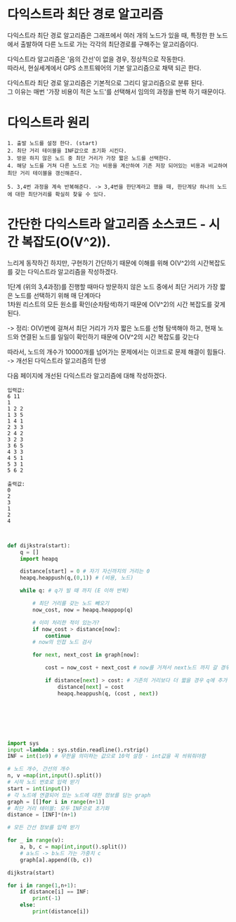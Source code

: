 # 다익스트라 최단 경로 알고리즘

다익스트라 최단 경로 알고리즘은 그래프에서 여러 개의 노드가 있을 때, 특정한 한 노드에서 출발하여 다른 노드로 가는 각각의 최단경로를 구해주는 알고리즘이다.  

다익스트라 알고리즘은 '음의 간선'이 없을 경우, 정상적으로 작동한다.  
따라서, 현실세계에서 GPS 소프트웨어의 기본 알고리즘으로 채택 되곤 한다.  

다익스트라 최단 경로 알고리즘은 기본적으로 그리디 알고리즘으로 분류 된다.  
그 이유는 매번 '가장 비용이 적은 노드'를 선택해서 임의의 과정을 반복 하기 때문이다.  

# 다익스트라 원리 
```
1. 출발 노드를 설정 한다. (start)
2. 최단 거리 테이블을 INF값으로 초기화 시킨다.
3. 방문 하지 않은 노드 중 최단 거리가 가장 짧은 노드를 선택한다. 
4. 해당 노드를 거쳐 다른 노드로 가는 비용을 계산하여 기존 저장 되어있는 비용과 비교하여 최단 거리 테이블을 갱신해준다.  

5. 3,4번 과정을 계속 반복해준다. -> 3,4번을 한단계라고 했을 때, 한단계당 하나의 노드에 대한 최단거리를 확실히 찾읗 수 있다.

```



# 간단한 다익스트라 알고리즘 소스코드 - 시간 복잡도(O(V^2)). 

느리게 동작하긴 하지만, 구현하기 간단하기 때문에 이해를 위해 O(V^2)의 시간복잡도를 갖는 다익스트라 알고리즘을 작성하겠다.  

1단계 (위의 3,4과정)를 진행할 때마다 방문하지 않은 노드 중에서 최단 거리가 가장 짧은 노드를 선택하기 위해 매 단계마다  
1차원 리스트의 모든 원소를 확인(순차탐색)하기 때문에 O(V^2)의 시간 복잡도를 갖게 된다.

-> 정리: O(V)번에 걸쳐서 최단 거리가 가자 짧은 노드를 선형 탐색해야 하고, 현재 노드와 연결된 노드를 일일이 확인하기 때문에 O(V^2의 시간 복잡도를 갖는다

따라서, 노드의 개수가 10000개를 넘어가는 문제에서는 이코드로 문제 해결이 힘들다. -> 개선된 다익스트라 알고리즘의 탄생   

다음 페이지에 개선된 다익스트라 알고리즘에 대해 작성하겠다.
```
입력값:
6 11
1
1 2 2
1 3 5
1 4 1
2 3 3
2 4 2
3 2 3
3 6 5
4 3 3
4 5 1
5 3 1
5 6 2

출력값:
0
2
3
1
2
4

```
``` python


def dijkstra(start):
    q = []
    import heapq

    distance[start] = 0 # 자기 자신까지의 거리는 0
    heapq.heappush(q,(0,1)) # (비용, 노드)

    while q: # q가 빌 때 까지 (E 이하 반복)

        # 최단 거리를 갖는 노드 빼오기
        now_cost, now = heapq.heappop(q)

        # 이미 처리한 적이 있는가?
        if now_cost > distance[now]:
            continue
        # now의 인접 노드 검사

        for next, next_cost in graph[now]:

            cost = now_cost + next_cost # now를 거쳐서 next노드 까지 갈 경우의 비용

            if distance[next] > cost: # 기존의 거리보다 더 짧을 경우 q에 추가
                distance[next] = cost
                heapq.heappush(q, (cost , next))







import sys
input =lambda : sys.stdin.readline().rstrip()
INF = int(1e9) # 무한을 의미하는 값으로 10억 설정 - int값을 꼭 씌워줘야함

# 노드 개수, 간선의 개수
n, v =map(int,input().split())
# 시작 노드 번호로 입력 받기
start = int(input())
# 각 노드에 연결되어 있는 노드에 대한 정보를 담는 graph
graph = [[]for i in range(n+1)]
# 최단 거리 테이블: 모두 INF으로 초기화
distance = [INF]*(n+1)

# 모든 간선 정보를 입력 받기

for _ in range(v):
    a, b, c = map(int,input().split())
    # a노드 -> b노드 가는 가중치 c
    graph[a].append((b, c))

dijkstra(start)

for i in range(1,n+1):
    if distance[i] == INF:
        print(-1)
    else:
        print(distance[i])


 ```
